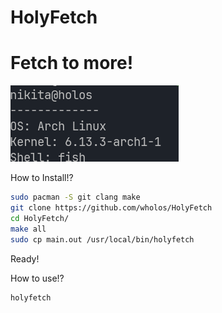 # HolyFetch
# Fetch to more!
![1 Screen](https://github.com/wholos/HolyFetch/blob/main/holyfetch.png)

How to Install!?
``` bash
sudo pacman -S git clang make
git clone https://github.com/wholos/HolyFetch
cd HolyFetch/
make all
sudo cp main.out /usr/local/bin/holyfetch
```
Ready!

How to use!?
``` bash
holyfetch
```
